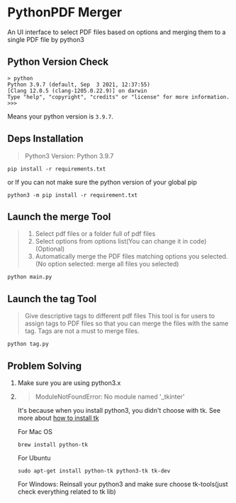 # PythonPDF Merger
An UI interface to select PDF files based on options and merging them to a single PDF file by python3

## Python Version Check
```shell
> python
Python 3.9.7 (default, Sep  3 2021, 12:37:55) 
[Clang 12.0.5 (clang-1205.0.22.9)] on darwin
Type "help", "copyright", "credits" or "license" for more information.
>>> 
```
Means your python version is `3.9.7`.

## Deps Installation
> Python3 Version: Python 3.9.7

```shell
pip install -r requirements.txt
```
or
If you can not make sure the python version of your global pip
```shell
python3 -m pip install -r requirement.txt
```

## Launch the merge Tool
> 1. Select pdf files or a folder full of pdf files
> 2. Select options from options list(You can change it in code) (Optional)
> 3. Automatically merge the PDF files matching options you selected. (No option selected: merge all files you selected)
```shell
python main.py
```

## Launch the tag Tool
> Give descriptive tags to different pdf files
> This tool is for users to assign tags to PDF files so that you can merge the files with the same tag.
> Tags are not a must to merge files.

```shell
python tag.py
```


## Problem Solving

1. Make sure you are using python3.x
2. > ModuleNotFoundError: No module named '_tkinter'

    It's because when you install python3, you didn't choose with tk.
    See more about [how to install tk](https://stackoverflow.com/questions/5459444/tkinter-python-may-not-be-configured-for-tk)

    For Mac OS
    ```shell
    brew install python-tk
    ```

    For Ubuntu
    ```shell
    sudo apt-get install python-tk python3-tk tk-dev
    ```

    For Windows: Reinsall your python3 and make sure choose tk-tools(just check everything related to tk lib)